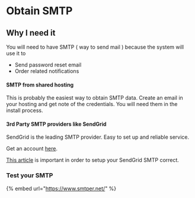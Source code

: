 # Obtain SMTP

## Why I need it

You will need to have SMTP \( way to send mail \) because the system will use it to

* Send password reset email
* Order related notifications 



####  SMTP from shared hosting

This is probably the easiest way to obtain SMTP data. Create an email in your hosting and get note of the credentials. You will need them in the install process.

#### 3rd Party SMTP providers like SendGrid

SendGrid is the leading SMTP provider. Easy to set up and reliable service.

Get an account [here](https://sendgrid.com/). 

[This article](https://sendgrid.com/docs/API_Reference/SMTP_API/integrating_with_the_smtp_api.html) is important in order to setup your SendGrid SMTP correct.

### Test your SMTP

{% embed url="https://www.smtper.net/" %}















